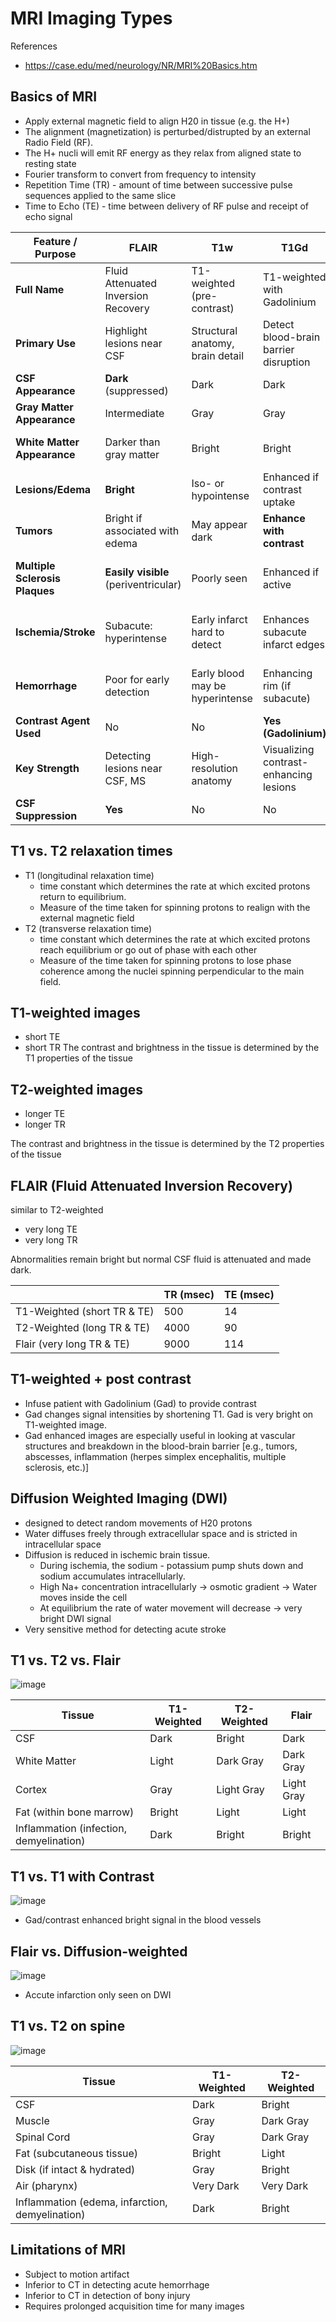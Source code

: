 # MRI Imaging Types
References
* https://case.edu/med/neurology/NR/MRI%20Basics.htm

## Basics of MRI
* Apply external magnetic field to align H20 in tissue (e.g. the H+)
* The alignment (magnetization) is perturbed/distrupted by an external Radio Field (RF). 
* The H+ nucli will emit RF energy as they relax from aligned state to resting state
* Fourier transform to convert from frequency to intensity
* Repetition Time (TR) - amount of time between successive pulse sequences applied to the same slice
* Time to Echo (TE) - time between delivery of RF pulse and receipt of echo signal

| Feature / Purpose                         | FLAIR                             | T1w                                | T1Gd                               | T2                                 |
|------------------------------------------|-----------------------------------|------------------------------------|------------------------------------|-------------------------------------|
| **Full Name**                            | Fluid Attenuated Inversion Recovery | T1-weighted (pre-contrast)         | T1-weighted with Gadolinium        | T2-weighted                        |
| **Primary Use**                          | Highlight lesions near CSF         | Structural anatomy, brain detail  | Detect blood-brain barrier disruption | Pathology, fluid detection        |
| **CSF Appearance**                       | **Dark** (suppressed)              | Dark                               | Dark                               | **Bright**                         |
| **Gray Matter Appearance**               | Intermediate                       | Gray                               | Gray                               | Lighter gray                       |
| **White Matter Appearance**              | Darker than gray matter            | Bright                             | Bright                             | Darker than gray matter            |
| **Lesions/Edema**                        | **Bright**                         | Iso- or hypointense                | Enhanced if contrast uptake        | **Bright**                         |
| **Tumors**                               | Bright if associated with edema    | May appear dark                    | **Enhance with contrast**          | Bright with associated edema       |
| **Multiple Sclerosis Plaques**           | **Easily visible** (periventricular) | Poorly seen                        | Enhanced if active                 | Seen but less distinct than FLAIR  |
| **Ischemia/Stroke**                      | Subacute: hyperintense             | Early infarct hard to detect       | Enhances subacute infarct edges   | Acute infarct appears bright       |
| **Hemorrhage**                           | Poor for early detection           | Early blood may be hyperintense    | Enhancing rim (if subacute)        | Variable signal based on stage     |
| **Contrast Agent Used**                  | No                                 | No                                 | **Yes (Gadolinium)**               | No                                 |
| **Key Strength**                         | Detecting lesions near CSF, MS     | High-resolution anatomy            | Visualizing contrast-enhancing lesions | Detecting edema, fluid, pathology |
| **CSF Suppression**                      | **Yes**                            | No                                 | No                                 | No                                 |


## T1 vs. T2 relaxation times
* T1 (longitudinal relaxation time)
  *  time constant which determines the rate at which excited protons return to equilibrium. 
  *  Measure of the time taken for spinning protons to realign with the external magnetic field
* T2 (transverse relaxation time)
  * time constant which determines the rate at which excited protons reach equilibrium or go out of phase with each other
  * Measure of the time taken for spinning protons to lose phase coherence among the nuclei spinning perpendicular to the main field.

## T1-weighted images
* short TE
* short TR
The contrast and brightness in the tissue is determined by the T1 properties of the tissue
## T2-weighted images
* longer TE
* longer TR

The contrast and brightness in the tissue is determined by the T2 properties of the tissue
## FLAIR (Fluid Attenuated Inversion Recovery)
similar to T2-weighted
* very long TE
* very long TR


Abnormalities remain bright but normal CSF fluid is attenuated and made dark.

|                 | TR (msec) | TE (msec) |
| --------------- | --------- | --------- |
| T1-Weighted (short TR & TE) | 500 | 14 |
| T2-Weighted (long TR & TE) | 4000 | 90 |
| Flair (very long TR & TE) | 9000 | 114 |

## T1-weighted + post contrast
* Infuse patient with Gadolinium (Gad) to provide contrast
* Gad changes signal intensities by shortening T1. Gad is very bright on T1-weighted image.
* Gad enhanced images are especially useful in looking at vascular structures and breakdown in the blood-brain barrier [e.g., tumors, abscesses, inflammation (herpes simplex encephalitis, multiple sclerosis, etc.)]

## Diffusion Weighted Imaging (DWI)
* designed to detect random movements of H20 protons
* Water diffuses freely through extracellular space and is stricted in intracellular space
* Diffusion is reduced in ischemic brain tissue.
  * During ischemia, the sodium - potassium pump shuts down and sodium accumulates intracellularly. 
  * High Na+ concentration intracellularly -> osmotic gradient -> Water moves inside the cell
  * At equilibrium the rate of water movement will decrease -> very bright DWI signal
* Very sensitive method for detecting acute stroke

## T1 vs. T2 vs. Flair
![image](https://user-images.githubusercontent.com/5284312/233119630-ed8d82c9-0aa3-4af5-a336-9b2307558128.png)

| Tissue | T1-Weighted | T2-Weighted | Flair |
| ----- | ------ | ---- | --- |
| CSF | Dark | Bright | Dark |
| White Matter | Light | Dark Gray | Dark Gray |
| Cortex | Gray | Light Gray | Light Gray | 
| Fat (within bone marrow) | Bright | Light | Light | 
| Inflammation (infection, demyelination) | Dark | Bright | Bright |

## T1 vs. T1 with Contrast
![image](https://user-images.githubusercontent.com/5284312/233120342-5a1f2c74-e34d-431a-b424-686aa8d593c2.png)
* Gad/contrast enhanced bright signal in the blood vessels

## Flair vs. Diffusion-weighted
![image](https://user-images.githubusercontent.com/5284312/233120605-0e1a5366-c0d0-4d1d-b186-83c363009736.png)
* Accute infarction only seen on DWI

## T1 vs. T2 on spine
![image](https://user-images.githubusercontent.com/5284312/233120702-d2295013-b1bd-4abb-9fa0-d077aa3a8812.png)

| Tissue | T1-Weighted | T2-Weighted | 
| --- | ---| --- |
| CSF | Dark | Bright | 
| Muscle | Gray | Dark Gray | 
| Spinal Cord | Gray | Dark Gray |
| Fat (subcutaneous tissue) | Bright | Light |
| Disk (if intact & hydrated) | Gray | Bright |
| Air (pharynx) | Very Dark | Very Dark |
| Inflammation (edema, infarction, demyelination) | Dark | Bright |

## Limitations of MRI
* Subject to motion artifact
* Inferior to CT in detecting acute hemorrhage
* Inferior to CT in detection of bony injury
* Requires prolonged acquisition time for many images
